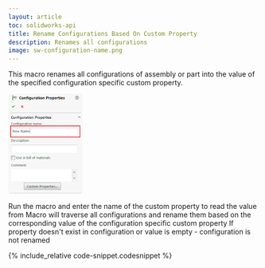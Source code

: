 ```yaml
---
layout: article
toc: solidworks-api
title: Rename Configurations Based On Custom Property
description: Renames all configurations
image: sw-configuration-name.png
---
```


This macro renames all configurations of assembly or part into the value of the specified configuration specific custom property.

![SolidWorks Configuration Name](sw-configuration-name.png)

Run the macro and enter the name of the custom property to read the value from
Macro will traverse all configurations and rename them based on the corresponding value of the configuration specific custom property
If property doesn't exist in configuration or value is empty - configuration is not renamed

{% include_relative code-snippet.codesnippet %}